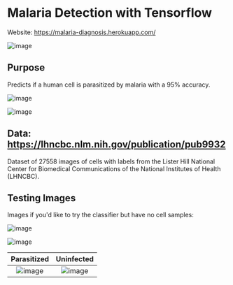 # Malaria Detection with Tensorflow

Website: https://malaria-diagnosis.herokuapp.com/

![image](https://user-images.githubusercontent.com/58019082/91672518-007f3080-eae4-11ea-9e74-fe9b4b4e7bb1.png)

## Purpose
Predicts if a human cell is parasitized by malaria with a 95% accuracy.

![image](https://user-images.githubusercontent.com/58019082/91672878-e9414280-eae5-11ea-8331-904d5d8ef83e.png)

![image](https://user-images.githubusercontent.com/58019082/91672887-f9f1b880-eae5-11ea-9c1c-8b4cd57bdeff.png)

## Data: https://lhncbc.nlm.nih.gov/publication/pub9932
Dataset of 27558 images of cells with labels from the Lister Hill National Center for Biomedical Communications of the National Institutes of Health (LHNCBC).

## Testing Images
Images if you'd like to try the classifier but have no cell samples:

![image](https://user-images.githubusercontent.com/58019082/91673117-56a1a300-eae7-11ea-8956-e595565e8417.png)

![image](https://user-images.githubusercontent.com/58019082/91673127-6faa5400-eae7-11ea-8792-728cb3e5f4b7.png)

Parasitized             |  Uninfected
:-------------------------:|:-------------------------:
![image](https://user-images.githubusercontent.com/58019082/91673117-56a1a300-eae7-11ea-8956-e595565e8417.png)  |  ![image](https://user-images.githubusercontent.com/58019082/91673127-6faa5400-eae7-11ea-8792-728cb3e5f4b7.png)
